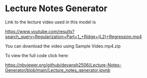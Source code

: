 # Lecture Notes Generator
Link to the lecture video used in this model is


https://www.youtube.com/results?search_query=Regularization+Part+1_+Ridge+(L2)+Regression.mp4

You can download the video using Sample Video.mp4.zip

To view the full code click here:

https://nbviewer.org/github/devansh2506/Lecture-Notes-Generator/blob/main/Lecture_notes_generator.ipynb

